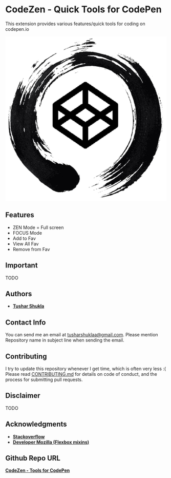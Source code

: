 # CodeZen - Quick Tools for CodePen

This extension provides various features/quick tools for coding on codepen.io

<p align="center">
<img width="512" height="512" src="https://raw.githubusercontent.com/tusharshuklaa/CodeZen/master/app/images/cz-icon-512.png" alt="CodeZen - Tools for CodePen - Logo" />
</p>

## Features
* ZEN Mode = Full screen
* FOCUS Mode
* Add to Fav
* View All Fav
* Remove from Fav

## Important
TODO

## Authors

* [**Tushar Shukla**](https://github.com/tusharshuklaa)

## Contact Info
You can send me an email at [tusharshuklaa@gmail.com](mailto:tusharshuklaa@gmail.com?Subject=SAAS%20Mixin%20Collection:Issue). Please mention Repository name in subject line when sending the email.

## Contributing
I try to update this repository whenever I get time, which is often very less :(
Please read [CONTRIBUTING.md](CONTRIBUTING.md) for details on code of conduct, and the process for submitting pull requests.

## Disclaimer
TODO

## Acknowledgments

* [**Stackoverflow**](https://stackoverflow.com/)
* [**Developer Mozilla (Flexbox mixins)**](https://developer.mozilla.org/en-US/docs/Web/CSS/CSS_Flexible_Box_Layout/Mixins)

## Github Repo URL
[**CodeZen - Tools for CodePen**](https://github.com/tusharshuklaa/)


